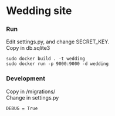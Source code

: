 # Wedding site

### Run
Edit settings.py, and change SECRET_KEY.  
Copy in db.sqlite3  


```
sudo docker build . -t wedding
sudo docker run -p 9000:9000 -d wedding
```

### Development
Copy in /migrations/  
Change in settings.py  
```
DEBUG = True
``` 
